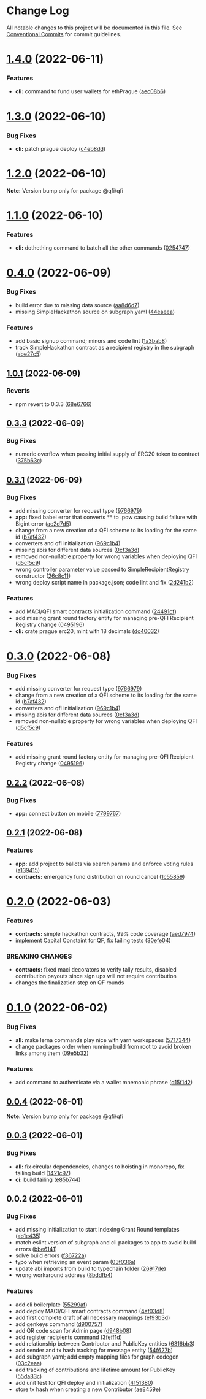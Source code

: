 # Change Log

All notable changes to this project will be documented in this file.
See [Conventional Commits](https://conventionalcommits.org) for commit guidelines.

# [1.4.0](https://github.com/compare/v1.3.0...v1.4.0) (2022-06-11)


### Features

* **cli:** command to fund user wallets for ethPrague ([aec08b6](https://github.com/commit/aec08b6c608fb535c3e21832a58edcc9253a8b38))





# [1.3.0](https://github.com/compare/v1.2.0...v1.3.0) (2022-06-10)


### Bug Fixes

* **cli:** patch prague deploy ([c4eb8dd](https://github.com/commit/c4eb8ddab9594772e5e72f5a5640b3a24f960320))





# [1.2.0](https://github.com/compare/v1.1.0...v1.2.0) (2022-06-10)

**Note:** Version bump only for package @qfi/qfi





# [1.1.0](https://github.com/compare/v1.0.1...v1.1.0) (2022-06-10)


### Features

* **cli:** dothething command to batch all the other commands ([0254747](https://github.com/commit/0254747fdc6da224300986d476a855ab289f65b1))



# [0.4.0](https://github.com/compare/v0.3.3...v0.4.0) (2022-06-09)


### Bug Fixes

* build error due to missing data source ([aa8d6d7](https://github.com/commit/aa8d6d771924ca44b255611694bb730cbbbc3c09))
* missing SimpleHackathon source on subgraph.yaml ([44eaeea](https://github.com/commit/44eaeeaca442fc3409e5ad050bf346d0ce594064))


### Features

* add basic signup command; minors and code lint ([1a3bab8](https://github.com/commit/1a3bab8b065ae64b5c3c47590e633745e77abce4))
* track SimpleHackathon contract as a recipient registry in the subgraph ([abe27c5](https://github.com/commit/abe27c5a9be033192eaa47af3ee5c02824bcaad1))






## [1.0.1](https://github.com/compare/v1.0.0...v1.0.1) (2022-06-09)


### Reverts

* npm revert to 0.3.3 ([68e6766](https://github.com/commit/68e676698356c95e7e456622138407993150e943))



## [0.3.3](https://github.com/compare/v0.3.2...v0.3.3) (2022-06-09)


### Bug Fixes

* numeric overflow when passing initial supply of ERC20 token to contract ([375b63c](https://github.com/commit/375b63cfe144d36c0ccd97f34f34f8b2e0d020ec))





## [0.3.1](https://github.com/compare/v0.2.2...v0.3.1) (2022-06-09)


### Bug Fixes

* add missing converter for request type ([9766979](https://github.com/commit/9766979ba5257132deaacf43332c5b956cd21156))
* **app:** fixed babel error that converts ** to .pow causing build failure with Bigint error ([ac2d7d5](https://github.com/commit/ac2d7d54ceb31f7c02d4d6bd110caf3c019cdf11))
* change from a new creation of a QFI scheme to its loading for the same id ([b7af432](https://github.com/commit/b7af432ef46b441fa2eafd664bced4ec40182e3b))
* converters and qfi initialization ([969c1b4](https://github.com/commit/969c1b4c1d0468c2031cd3084e8300ce78d67e97))
* missing abis for different data sources ([0cf3a3d](https://github.com/commit/0cf3a3d30633bcc30861b34f979f900035bd7a2d))
* removed non-nullable property for wrong variables when deploying QFI ([d5cf5c9](https://github.com/commit/d5cf5c90c1ea77775d24fa9807dcbe8ea83eacfa))
* wrong controller parameter value passed to SimpleRecipientRegistry constructor ([26c8c11](https://github.com/commit/26c8c119245ed5298c59c58eadd6d682d1e9f32d))
* wrong deploy script name in package.json; code lint and fix ([2d241b2](https://github.com/commit/2d241b2a8c3b1ea8b420ba937702153d2ba1ef8f))


### Features

* add MACI/QFI smart contracts initialization command ([24491cf](https://github.com/commit/24491cf61615f74674c1c0161bc2d366792adbea))
* add missing grant round factory entity for managing pre-QFI Recipient Registry change ([0495196](https://github.com/commit/0495196d92189189616f460e6fa272068fc8be88))
* **cli:** crate prague erc20, mint with 18 decimals ([dc40032](https://github.com/commit/dc40032fba08832b35bb5ce4862bd77952908e00))





# [0.3.0](https://github.com/compare/v0.2.2...v0.3.0) (2022-06-08)


### Bug Fixes

* add missing converter for request type ([9766979](https://github.com/commit/9766979ba5257132deaacf43332c5b956cd21156))
* change from a new creation of a QFI scheme to its loading for the same id ([b7af432](https://github.com/commit/b7af432ef46b441fa2eafd664bced4ec40182e3b))
* converters and qfi initialization ([969c1b4](https://github.com/commit/969c1b4c1d0468c2031cd3084e8300ce78d67e97))
* missing abis for different data sources ([0cf3a3d](https://github.com/commit/0cf3a3d30633bcc30861b34f979f900035bd7a2d))
* removed non-nullable property for wrong variables when deploying QFI ([d5cf5c9](https://github.com/commit/d5cf5c90c1ea77775d24fa9807dcbe8ea83eacfa))


### Features

* add missing grant round factory entity for managing pre-QFI Recipient Registry change ([0495196](https://github.com/commit/0495196d92189189616f460e6fa272068fc8be88))





## [0.2.2](https://github.com/compare/v0.2.1...v0.2.2) (2022-06-08)


### Bug Fixes

* **app:** connect button on mobile ([7799767](https://github.com/commit/77997672b6065782bdb4f65211dda1767a57369e))





## [0.2.1](https://github.com/compare/v0.2.0...v0.2.1) (2022-06-08)


### Features

* **app:** add project to ballots via search params and enforce voting rules ([a139415](https://github.com/commit/a13941580e11d80a4324d2c7f1df727f1f716e8d))
* **contracts:** emergency fund distribution on round cancel ([1c55859](https://github.com/commit/1c55859b96815f032161b9d20bbee42163a56e2b))





# [0.2.0](https://github.com/compare/v0.1.0...v0.2.0) (2022-06-03)


### Features

* **contracts:** simple hackathon contracts, 99% code coverage ([aed7974](https://github.com/commit/aed79744022e4c2f1f72bcb2ce0b342914576cca))
* implement Capital Constaint for QF, fix failing tests ([30efe04](https://github.com/commit/30efe04634afb461da7d88e7cc818a6f0707421e))


### BREAKING CHANGES

* **contracts:** fixed maci decorators to verify tally results, disabled contribution payouts since
sign ups will not require contribution
* changes the finalization step on QF rounds





# [0.1.0](https://github.com/compare/v0.0.4...v0.1.0) (2022-06-02)


### Bug Fixes

* **all:** make lerna commands play nice with yarn workspaces ([5717344](https://github.com/commit/57173443e138d89320e8316f93375ab139fb8d9c))
* change packages order when running build from root to avoid broken links among them ([09e5b32](https://github.com/commit/09e5b32ae619d21f08cb8ffe84c0a193dd1a1ebe))


### Features

* add command to authenticate via a wallet mnemonic phrase ([d15f1d2](https://github.com/commit/d15f1d2212845372e3c520bf539c5c7f3d0125c7))





## [0.0.4](https://github.com/compare/v0.0.3...v0.0.4) (2022-06-01)

**Note:** Version bump only for package @qfi/qfi





## [0.0.3](https://github.com/compare/v0.0.2...v0.0.3) (2022-06-01)


### Bug Fixes

* **all:** fix circular dependencies, changes to hoisting in monorepo, fix failing build ([1421c97](https://github.com/commit/1421c971a8dd5a85d96fbf67baf5a0dac6a7b062))
* **ci:** build failing ([e85b744](https://github.com/commit/e85b74426f45a3b75148e82cfaf85cee62da0701))





## 0.0.2 (2022-06-01)


### Bug Fixes

* add missing initialization to start indexing Grant Round templates ([ab1e435](https://github.com/commit/ab1e435ea8dadfe107038c7e547f51c8579a33c0))
* match eslint version of subgraph and cli packages to app to avoid build errors ([bbe6141](https://github.com/commit/bbe61411060b8143809f8e6a66e94aee0ad8f3fc))
* solve build errors ([f36722a](https://github.com/commit/f36722afeeadb2a7e5d560ae0db94a4ff2e60755))
* typo when retrieving an event param ([03f036a](https://github.com/commit/03f036ae3df56c3fbeff6b060ea23f4145d04970))
* update abi imports from build to typechain folder ([26917de](https://github.com/commit/26917de487116c38c66259304371ea242982e6a3))
* wrong workaround address ([8bddfb4](https://github.com/commit/8bddfb467a9c17cf457ac3f60f0cae0afe4b069f))


### Features

* add cli boilerplate ([55299af](https://github.com/commit/55299af20bf7c2bd12be7a55f31c520271be2ecd))
* add deploy MACI/QFI smart contracts command ([4af03d8](https://github.com/commit/4af03d8f8f69d3041ddc7ca6451955d42c38a560))
* add first complete draft of all necessary mappings ([ef93b3d](https://github.com/commit/ef93b3d7b6829bbeb712b84c0abae16e753bc781))
* add genkeys command ([d900757](https://github.com/commit/d9007573a51577df551240bdaf259f589b07a3e1))
* add QR code scan for Admin page ([d948b08](https://github.com/commit/d948b08001904412c11b02dba988fcf874bed2a1))
* add register recipients command ([3feff1d](https://github.com/commit/3feff1d82f11e7b63f51cba131743228d3aeb7f5))
* add relationship between Contributor and PublicKey entities ([6316bb3](https://github.com/commit/6316bb31bc64db24ada6c8699baf6c422eeccf2d))
* add sender and tx hash tracking for message entity ([54f627b](https://github.com/commit/54f627b30611d7f31abad12437398d68148b836a))
* add subgraph yaml; add empty mapping files for graph codegen ([03c2eaa](https://github.com/commit/03c2eaa435f8a3a8f4962ce2676aa0f40d136358))
* add tracking of contributions and lifetime amount for PublicKey ([55da83c](https://github.com/commit/55da83ccd61507ce589369feb2cd9bc43878a1f4))
* add unit test for QFI deploy and initialization ([4151380](https://github.com/commit/41513804565cf86485ca4890f748369c3e9d395d))
* store tx hash when creating a new Contributor ([ae8459e](https://github.com/commit/ae8459e08d0d156cf889e69168e7c12de2273e55))
